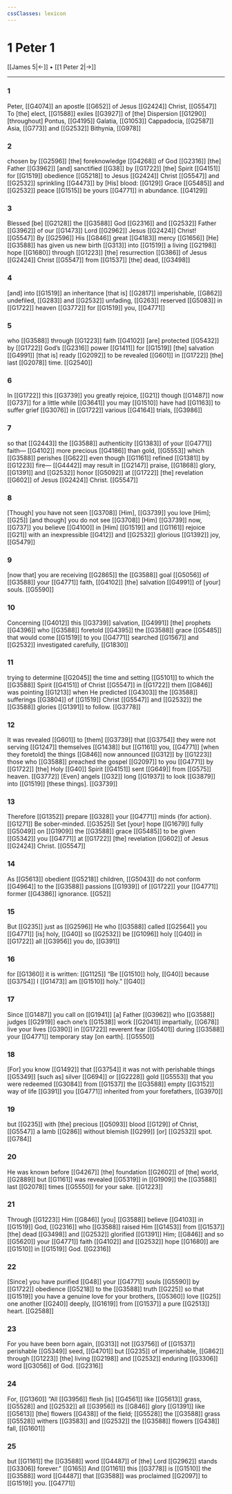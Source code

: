 ```yaml
---
cssClasses: lexicon
---
```


# 1 Peter 1

[[James 5|←]] • [[1 Peter 2|→]]

---

### 1
Peter, [[G4074]] an apostle [[G652]] of Jesus [[G2424]] Christ, [[G5547]] To [the] elect, [[G1588]] exiles [[G3927]] of [the] Dispersion [[G1290]] [throughout] Pontus, [[G4195]] Galatia, [[G1053]] Cappadocia, [[G2587]] Asia, [[G773]] and [[G2532]] Bithynia, [[G978]]

### 2
chosen by [[G2596]] [the] foreknowledge [[G4268]] of God [[G2316]] [the] Father [[G3962]] [and] sanctified [[G38]] by [[G1722]] [the] Spirit [[G4151]] for [[G1519]] obedience [[G5218]] to Jesus [[G2424]] Christ [[G5547]] and [[G2532]] sprinkling [[G4473]] by [His] blood: [[G129]] Grace [[G5485]] and [[G2532]] peace [[G1515]] be yours [[G4771]] in abundance. [[G4129]]

### 3
Blessed [be] [[G2128]] the [[G3588]] God [[G2316]] and [[G2532]] Father [[G3962]] of our [[G1473]] Lord [[G2962]] Jesus [[G2424]] Christ! [[G5547]] By [[G2596]] His [[G846]] great [[G4183]] mercy [[G1656]] [He] [[G3588]] has given us new birth [[G313]] into [[G1519]] a living [[G2198]] hope [[G1680]] through [[G1223]] [the] resurrection [[G386]] of Jesus [[G2424]] Christ [[G5547]] from [[G1537]] [the] dead, [[G3498]]

### 4
[and] into [[G1519]] an inheritance [that is] [[G2817]] imperishable, [[G862]] undefiled, [[G283]] and [[G2532]] unfading, [[G263]] reserved [[G5083]] in [[G1722]] heaven [[G3772]] for [[G1519]] you, [[G4771]]

### 5
who [[G3588]] through [[G1223]] faith [[G4102]] [are] protected [[G5432]] by [[G1722]] God’s [[G2316]] power [[G1411]] for [[G1519]] [the] salvation [[G4991]] [that is] ready [[G2092]] to be revealed [[G601]] in [[G1722]] [the] last [[G2078]] time. [[G2540]]

### 6
In [[G1722]] this [[G3739]] you greatly rejoice, [[G21]] though [[G1487]] now [[G737]] for a little while [[G3641]] you may [[G1510]] have had [[G1163]] to suffer grief [[G3076]] in [[G1722]] various [[G4164]] trials, [[G3986]]

### 7
so that [[G2443]] the [[G3588]] authenticity [[G1383]] of your [[G4771]] faith— [[G4102]] more precious [[G4186]] than gold, [[G5553]] which [[G3588]] perishes [[G622]] even though [[G1161]] refined [[G1381]] by [[G1223]] fire— [[G4442]] may result in [[G2147]] praise, [[G1868]] glory, [[G1391]] and [[G2532]] honor [[G5092]] at [[G1722]] [the] revelation [[G602]] of Jesus [[G2424]] Christ. [[G5547]]

### 8
[Though] you have not seen [[G3708]] [Him], [[G3739]] you love [Him]; [[G25]] [and though] you do not see [[G3708]] [Him] [[G3739]] now, [[G737]] you believe [[G4100]] in [Him] [[G1519]] and [[G1161]] rejoice [[G21]] with an inexpressible [[G412]] and [[G2532]] glorious [[G1392]] joy, [[G5479]]

### 9
[now that] you are receiving [[G2865]] the [[G3588]] goal [[G5056]] of [[G3588]] your [[G4771]] faith, [[G4102]] [the] salvation [[G4991]] of [your] souls. [[G5590]]

### 10
Concerning [[G4012]] this [[G3739]] salvation, [[G4991]] [the] prophets [[G4396]] who [[G3588]] foretold [[G4395]] the [[G3588]] grace [[G5485]] that would come [[G1519]] to you [[G4771]] searched [[G1567]] and [[G2532]] investigated carefully, [[G1830]]

### 11
trying to determine [[G2045]] the time and setting [[G5101]] to which the [[G3588]] Spirit [[G4151]] of Christ [[G5547]] in [[G1722]] them [[G846]] was pointing [[G1213]] when He predicted [[G4303]] the [[G3588]] sufferings [[G3804]] of [[G1519]] Christ [[G5547]] and [[G2532]] the [[G3588]] glories [[G1391]] to follow. [[G3778]]

### 12
It was revealed [[G601]] to [them] [[G3739]] that [[G3754]] they were not serving [[G1247]] themselves [[G1438]] but [[G1161]] you, [[G4771]] [when they foretold] the things [[G846]] now announced [[G312]] by [[G1223]] those who [[G3588]] preached the gospel [[G2097]] to you [[G4771]] by [[G1722]] [the] Holy [[G40]] Spirit [[G4151]] sent [[G649]] from [[G575]] heaven. [[G3772]] [Even] angels [[G32]] long [[G1937]] to look [[G3879]] into [[G1519]] [these things]. [[G3739]]

### 13
Therefore [[G1352]] prepare [[G328]] your [[G4771]] minds {for action}. [[G1271]] Be sober-minded. [[G3525]] Set [your] hope [[G1679]] fully [[G5049]] on [[G1909]] the [[G3588]] grace [[G5485]] to be given [[G5342]] you [[G4771]] at [[G1722]] [the] revelation [[G602]] of Jesus [[G2424]] Christ. [[G5547]]

### 14
As [[G5613]] obedient [[G5218]] children, [[G5043]] do not conform [[G4964]] to the [[G3588]] passions [[G1939]] of [[G1722]] your [[G4771]] former [[G4386]] ignorance. [[G52]]

### 15
But [[G235]] just as [[G2596]] He who [[G3588]] called [[G2564]] you [[G4771]] [is] holy, [[G40]] so [[G2532]] be [[G1096]] holy [[G40]] in [[G1722]] all [[G3956]] you do, [[G391]]

### 16
for [[G1360]] it is written: [[G1125]] “Be [[G1510]] holy, [[G40]] because [[G3754]] I [[G1473]] am [[G1510]] holy.” [[G40]]

### 17
Since [[G1487]] you call on [[G1941]] [a] Father [[G3962]] who [[G3588]] judges [[G2919]] each one’s [[G1538]] work [[G2041]] impartially, [[G678]] live your lives [[G390]] in [[G1722]] reverent fear [[G5401]] during [[G3588]] your [[G4771]] temporary stay [on earth]. [[G5550]]

### 18
[For] you know [[G1492]] that [[G3754]] it was not with perishable things [[G5349]] [such as] silver [[G694]] or [[G2228]] gold [[G5553]] that you were redeemed [[G3084]] from [[G1537]] the [[G3588]] empty [[G3152]] way of life [[G391]] you [[G4771]] inherited from your forefathers, [[G3970]]

### 19
but [[G235]] with [the] precious [[G5093]] blood [[G129]] of Christ, [[G5547]] a lamb [[G286]] without blemish [[G299]] [or] [[G2532]] spot. [[G784]]

### 20
He was known before [[G4267]] [the] foundation [[G2602]] of [the] world, [[G2889]] but [[G1161]] was revealed [[G5319]] in [[G1909]] the [[G3588]] last [[G2078]] times [[G5550]] for your sake. [[G1223]]

### 21
Through [[G1223]] Him [[G846]] [you] [[G3588]] believe [[G4103]] in [[G1519]] God, [[G2316]] who [[G3588]] raised Him [[G1453]] from [[G1537]] [the] dead [[G3498]] and [[G2532]] glorified [[G1391]] Him; [[G846]] and so [[G5620]] your [[G4771]] faith [[G4102]] and [[G2532]] hope [[G1680]] are [[G1510]] in [[G1519]] God. [[G2316]]

### 22
[Since] you have purified [[G48]] your [[G4771]] souls [[G5590]] by [[G1722]] obedience [[G5218]] to the [[G3588]] truth [[G225]] so that [[G1519]] you have a genuine love for your brothers, [[G5360]] love [[G25]] one another [[G240]] deeply, [[G1619]] from [[G1537]] a pure [[G2513]] heart. [[G2588]]

### 23
For you have been born again, [[G313]] not [[G3756]] of [[G1537]] perishable [[G5349]] seed, [[G4701]] but [[G235]] of imperishable, [[G862]] through [[G1223]] [the] living [[G2198]] and [[G2532]] enduring [[G3306]] word [[G3056]] of God. [[G2316]]

### 24
For, [[G1360]] “All [[G3956]] flesh [is] [[G4561]] like [[G5613]] grass, [[G5528]] and [[G2532]] all [[G3956]] its [[G846]] glory [[G1391]] like [[G5613]] [the] flowers [[G438]] of the field; [[G5528]] the [[G3588]] grass [[G5528]] withers [[G3583]] and [[G2532]] the [[G3588]] flowers [[G438]] fall, [[G1601]]

### 25
but [[G1161]] the [[G3588]] word [[G4487]] of [the] Lord [[G2962]] stands [[G3306]] forever.” [[G165]] And [[G1161]] this [[G3778]] is [[G1510]] the [[G3588]] word [[G4487]] that [[G3588]] was proclaimed [[G2097]] to [[G1519]] you. [[G4771]]

